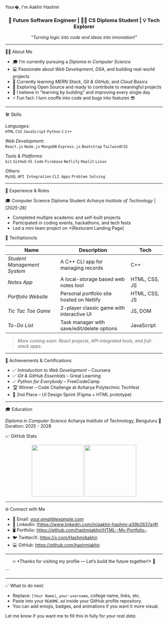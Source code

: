 Your�, I'm Aakhir Hashmi</h1>
<h3 align="center">🚀 Future Software Engineer | 👨‍💻 CS Diploma Student | 💡 Tech Explorer</h3>

<p align="center">
  <em>"Turning logic into code and ideas into innovation!"</em>
</p>

---

🧑‍💻 About Me

- 🎓 I’m currently pursuing a *Diploma in Computer Science*  
- 💻 Passionate about *Web Development*, *DSA*, and building real-world projects  
- 🚀 Currently learning *MERN Stack*, *Git & GitHub*, and *Cloud Basics*  
- 🌱 Exploring Open Source and ready to contribute to meaningful projects  
- 🧠 I believe in “learning by building” and improving every single day
- ⚡ Fun fact: I turn cooffe into code and bugs into features 😎
---

🛠️ Skills

*Languages:*  
`HTML` `CSS` `JavaScript` `Python` `C` `C++`

*Web Development:*  
`React.js` `Node.js` `MongoDB` `Express.js` `Bootstrap` `TailwindCSS`

*Tools & Platforms:*  
`Git` `GitHub` `VS Code` `Firebase` `Netlify` `Replit` `Linux`  

*Others:*  
`MySQL` `API Integration` `CLI Apps` `Problem Solving`

---

💼 Experience & Roles

🎓 Computer Science Diploma Student
*Acharya Institute of Technology* | *[2025-28]*  
- Completed multiple academic and self-built projects  
- Participated in coding events, hackathons, and tech fests  
- Led a mini team project on *[Resturant Landing Page]

🚀 Techiptioncts

| Name | Description | Tech |
|------|-------------|------|
| *Student Management System* | A C++ CLI app for managing records | C++ |
| *Notes App* | A local-storage based web notes tool | HTML, CSS, JS |
| *Portfolio Website* | Personal portfolio site hosted on Netlify | HTML, CSS, JS |
| *Tic Tac Toe Game* | 2-player classic game with interactive UI | JS, DOM |
| *To-Do List* | Task manager with save/edit/delete options | JavaScript |

> *More coming soon: React projects, API-integrated tools, and full-stack apps.*

---

🏅 Achievements & Certifications

- ✅ *Introduction to Web Development* – Coursera  
- ✅ *Git & GitHub Essentials* – Great Learning  
- ✅ *Python for Everybody* – FreeCodeCamp  
- 🏆 Winner – Code Challenge at Acharya Polytechnic Techfest
- 🥈 2nd Place – UI Design Sprint (Figma + HTML prototype)

---

🎓 Education

*Diploma in Computer Science* 
Acharya Institute of Technology, Benguluru 📍
Duration: 2025 - 2028


📈 GitHub Stats

<p align="center">
  <img src="rname_icons=true&theme=radical" height="165">
  <img src="https://github-readme-stats.vercel.app/api/top-langs/?username=your-username&layout=compact&theme=radical" height="165">
</p>

---

🌐 Connect with Me

- 📧 Email: *your.email@example.com*  
- 💼 LinkedIn: [https://www.linkedin.com/in/aakhir-hashmi-a39b2637a(#)  
- 🖥️ Portfolio: https://github.com/hashmiakhir/HTML--My-Portfolio-.  
- 🐦 Twitter/X: https://x.com/HashmiAakhir.  
- 💻 GitHub: https://github.com/hashmiakhir.

---

<p align="center">🔥 *Thanks for visiting my profile — Let’s build the future together!* 🚀</p>
```

---

✅ What to do next:
- Replace: `[Your Name]`, `your-username`, college name, links, etc.
- Paste into your `README.md` inside your GitHub profile repository.
- You can add emojis, badges, and animations if you want it more visual.

Let me know if you want me to fill this in fully for *your real data*.
